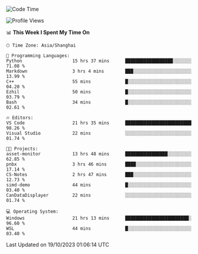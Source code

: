 <!--START_SECTION:waka-->
![Code Time](http://img.shields.io/badge/Code%20Time-1%2C312%20hrs%205%20mins-blue)

![Profile Views](http://img.shields.io/badge/Profile%20Views-2-blue)

📊 **This Week I Spent My Time On** 

```text
🕑︎ Time Zone: Asia/Shanghai

💬 Programming Languages: 
Python                   15 hrs 37 mins      ██████████████████░░░░░░░   71.08 % 
Markdown                 3 hrs 4 mins        ███░░░░░░░░░░░░░░░░░░░░░░   13.99 % 
C++                      55 mins             █░░░░░░░░░░░░░░░░░░░░░░░░   04.20 % 
Ezhil                    50 mins             █░░░░░░░░░░░░░░░░░░░░░░░░   03.79 % 
Bash                     34 mins             █░░░░░░░░░░░░░░░░░░░░░░░░   02.61 % 

🔥 Editors: 
VS Code                  21 hrs 35 mins      █████████████████████████   98.26 % 
Visual Studio            22 mins             ░░░░░░░░░░░░░░░░░░░░░░░░░   01.74 % 

🐱‍💻 Projects: 
asset-monitor            13 hrs 48 mins      ████████████████░░░░░░░░░   62.85 % 
pnbx                     3 hrs 46 mins       ████░░░░░░░░░░░░░░░░░░░░░   17.14 % 
CS-Notes                 2 hrs 47 mins       ███░░░░░░░░░░░░░░░░░░░░░░   12.73 % 
simd-demo                44 mins             █░░░░░░░░░░░░░░░░░░░░░░░░   03.40 % 
CanDataDisplayer         22 mins             ░░░░░░░░░░░░░░░░░░░░░░░░░   01.74 % 

💻 Operating System: 
Windows                  21 hrs 13 mins      ████████████████████████░   96.60 % 
WSL                      44 mins             █░░░░░░░░░░░░░░░░░░░░░░░░   03.40 % 
```


 Last Updated on 19/10/2023 01:06:14 UTC
<!--END_SECTION:waka-->